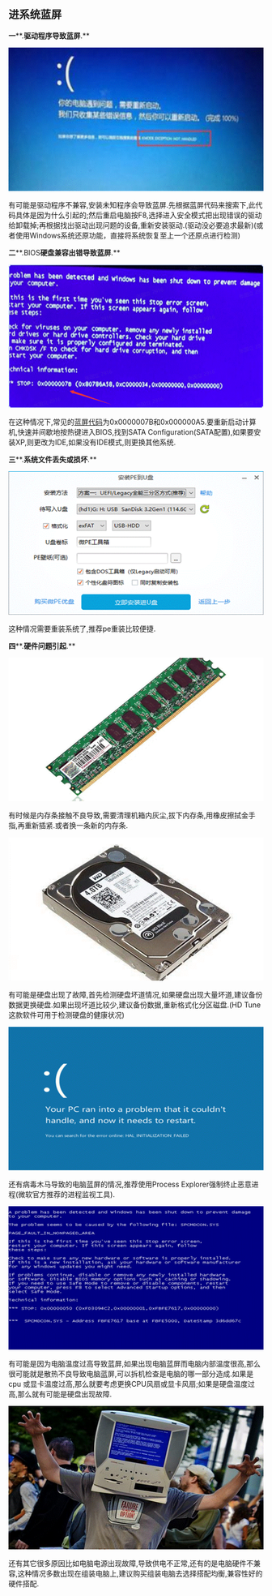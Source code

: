 ## 进系统蓝屏

**一****.****驱动程序导致蓝屏****.**

![img](./assets/clip_image002-1712303749097-1.gif)

有可能是驱动程序不兼容,安装未知程序会导致蓝屏.先根据蓝屏代码来搜索下,此代码具体是因为什么引起的;然后重启电脑按F8,选择进入安全模式把出现错误的驱动给卸载掉;再根据找出驱动出现问题的设备,重新安装驱动.(驱动没必要追求最新)(或者使用Windows系统还原功能，直接将系统恢复至上一个还原点进行检测)

**二****.BIOS****硬盘兼容出错导致蓝屏****.**

![img](./assets/clip_image004-1712303749097-2.gif)

在这种情况下,常见的[蓝屏代码](https://www.zhihu.com/search?q=蓝屏代码&search_source=Entity&hybrid_search_source=Entity&hybrid_search_extra={"sourceType"%3A"answer"%2C"sourceId"%3A1833160713})为0x0000007B和0x000000A5.要重新启动计算机,快速并间歇地按热键进入BIOS,找到SATA Configuration(SATA配置),如果要安装XP,则更改为IDE,如果没有IDE模式,则更换其他系统.

**三****.****系统文件丢失或损坏****.**

![img](./assets/clip_image006-1712303749097-3.gif)

这种情况需要重装系统了,推荐pe重装比较便捷.

**四****.****硬件问题引起****.**

![img](./assets/clip_image008-1712303749097-5.gif)

有时候是内存条接触不良导致,需要清理机箱内灰尘,拔下内存条,用橡皮擦拭金手指,再重新插紧.或者换一条新的内存条.

![img](./assets/clip_image010-1712303749097-7.gif)

有可能是硬盘出现了故障,首先检测硬盘坏道情况,如果硬盘出现大量坏道,建议备份数据更换硬盘.如果出现坏道比较少,建议备份数据,重新格式化分区磁盘.(HD Tune这款软件可用于检测硬盘的健康状况)

![img](./assets/clip_image012-1712303749097-4.gif)

还有病毒木马导致的电脑蓝屏的情况,推荐使用Process Explorer强制终止恶意进程(微软官方推荐的进程监视工具).

![img](./assets/clip_image014-1712303749097-6.gif)

有可能是因为电脑温度过高导致蓝屏,如果出现电脑蓝屏而电脑内部温度很高,那么很可能就是散热不良导致电脑蓝屏,可以拆机检查是电脑的哪一部分造成.如果是 cpu 或显卡温度过高,那么就要考虑更换CPU风扇或显卡风扇;如果是硬盘温度过高,那么就有可能是硬盘出现故障.

![img](./assets/clip_image016-1712303749097-8.gif)

还有其它很多原因比如电脑电源出现故障,导致供电不正常,还有的是电脑硬件不兼容,这种情况多数出现在组装电脑上,建议购买组装电脑去选择搭配均衡,兼容性好的硬件搭配.
